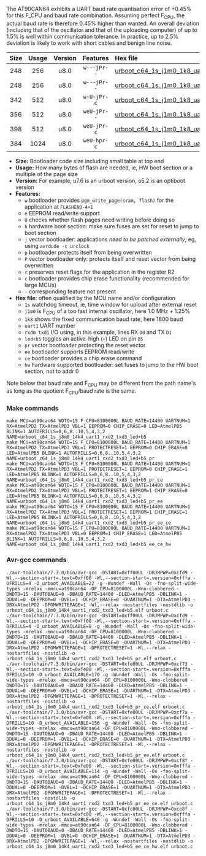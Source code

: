 The AT90CAN64 exhibits a UART baud rate quantisation error of +0.45% for this F_CPU and baud rate combination. Assuming perfect F<sub>CPU</sub>, the actual baud rate is therefore 0.45% higher than wanted. An overall deviation (including that of the oscillator and that of the uploading computer) of up to 1.5% is well within communication tolerance. In practice, up to 2.5% deviation is likely to work with short cables and benign line noise.

|Size|Usage|Version|Features|Hex file|
|:-:|:-:|:-:|:-:|:--|
|248|256|u8.0|`w---jPr--`|[urboot_c64_1s_j1m0_1k8_uart1_rxd2_txd3_led+b5.hex](https://raw.githubusercontent.com/stefanrueger/urboot.hex/main/mcus/at90can64/watchdog_1_s/internal_oscillator_j%2B1.25%25/%2B1m000000_hz/%2B%2B%2B1k8_baud/uart1_rxd2_txd3/led%2Bb5/urboot_c64_1s_j1m0_1k8_uart1_rxd2_txd3_led%2Bb5.hex)|
|248|256|u8.0|`w---jPr--`|[urboot_c64_1s_j1m0_1k8_uart1_rxd2_txd3_led+b5_pr.hex](https://raw.githubusercontent.com/stefanrueger/urboot.hex/main/mcus/at90can64/watchdog_1_s/internal_oscillator_j%2B1.25%25/%2B1m000000_hz/%2B%2B%2B1k8_baud/uart1_rxd2_txd3/led%2Bb5/urboot_c64_1s_j1m0_1k8_uart1_rxd2_txd3_led%2Bb5_pr.hex)|
|342|512|u8.0|`w-U-jPr-c`|[urboot_c64_1s_j1m0_1k8_uart1_rxd2_txd3_led+b5_pr_ce.hex](https://raw.githubusercontent.com/stefanrueger/urboot.hex/main/mcus/at90can64/watchdog_1_s/internal_oscillator_j%2B1.25%25/%2B1m000000_hz/%2B%2B%2B1k8_baud/uart1_rxd2_txd3/led%2Bb5/urboot_c64_1s_j1m0_1k8_uart1_rxd2_txd3_led%2Bb5_pr_ce.hex)|
|356|512|u8.0|`weU-jPr--`|[urboot_c64_1s_j1m0_1k8_uart1_rxd2_txd3_led+b5_pr_ee.hex](https://raw.githubusercontent.com/stefanrueger/urboot.hex/main/mcus/at90can64/watchdog_1_s/internal_oscillator_j%2B1.25%25/%2B1m000000_hz/%2B%2B%2B1k8_baud/uart1_rxd2_txd3/led%2Bb5/urboot_c64_1s_j1m0_1k8_uart1_rxd2_txd3_led%2Bb5_pr_ee.hex)|
|398|512|u8.0|`weU-jPr-c`|[urboot_c64_1s_j1m0_1k8_uart1_rxd2_txd3_led+b5_pr_ee_ce.hex](https://raw.githubusercontent.com/stefanrueger/urboot.hex/main/mcus/at90can64/watchdog_1_s/internal_oscillator_j%2B1.25%25/%2B1m000000_hz/%2B%2B%2B1k8_baud/uart1_rxd2_txd3/led%2Bb5/urboot_c64_1s_j1m0_1k8_uart1_rxd2_txd3_led%2Bb5_pr_ee_ce.hex)|
|384|1024|u8.0|`weU-hpr-c`|[urboot_c64_1s_j1m0_1k8_uart1_rxd2_txd3_led+b5_ee_ce_hw.hex](https://raw.githubusercontent.com/stefanrueger/urboot.hex/main/mcus/at90can64/watchdog_1_s/internal_oscillator_j%2B1.25%25/%2B1m000000_hz/%2B%2B%2B1k8_baud/uart1_rxd2_txd3/led%2Bb5/urboot_c64_1s_j1m0_1k8_uart1_rxd2_txd3_led%2Bb5_ee_ce_hw.hex)|

- **Size:** Bootloader code size including small table at top end
- **Usage:** How many bytes of flash are needed, ie, HW boot section or a multiple of the page size
- **Version:** For example, u7.6 is an urboot version, o5.2 is an optiboot version
- **Features:**
  + `w` bootloader provides `pgm_write_page(sram, flash)` for the application at `FLASHEND-4+1`
  + `e` EEPROM read/write support
  + `U` checks whether flash pages need writing before doing so
  + `h` hardware boot section: make sure fuses are set for reset to jump to boot section
  + `j` vector bootloader: applications *need to be patched externally*, eg, using `avrdude -c urclock`
  + `p` bootloader protects itself from being overwritten
  + `P` vector bootloader only: protects itself and reset vector from being overwritten
  + `r` preserves reset flags for the application in the register R2
  + `c` bootloader provides chip erase functionality (recommended for large MCUs)
  + `-` corresponding feature not present
- **Hex file:** often qualified by the MCU name and/or configuration
  + `1s` watchdog timeout, ie, time window for upload after external reset
  + `j1m0` is F<sub>CPU</sub> of a too fast internal oscillator, here 1.0 MHz + 1.25%
  + `1k8` shows the fixed communication baud rate, here 1800 baud
  + `uart1` UART number
  + `rxd0 txd1` I/O using, in this example, lines RX `D0` and TX `D1`
  + `led+b5` toggles an active-high (`+`) LED on pin `B5`
  + `pr` vector bootloader protecting the reset vector
  + `ee` bootloader supports EEPROM read/write
  + `ce` bootloader provides a chip erase command
  + `hw` hardware supported bootloader: set fuses to jump to the HW boot section, not to addr 0


Note below that baud rate and F<sub>CPU</sub> may be different from the path name's as long as the quotient F<sub>CPU</sub>/baud rate is the same.

### Make commands
```
make MCU=at90can64 WDTO=1S F_CPU=8100000L BAUD_RATE=14400 UARTNUM=1 RX=AtmelPD2 TX=AtmelPD3 VBL=1 EEPROM=0 CHIP_ERASE=0 LED=AtmelPB5 BLINK=1 AUTOFRILLS=0,6,8..10,5,4,3,2 NAME=urboot_c64_1s_j8m0_14k4_uart1_rxd2_txd3_led+b5
make MCU=at90can64 WDTO=1S F_CPU=8100000L BAUD_RATE=14400 UARTNUM=1 RX=AtmelPD2 TX=AtmelPD3 VBL=1 PROTECTRESET=1 EEPROM=0 CHIP_ERASE=0 LED=AtmelPB5 BLINK=1 AUTOFRILLS=0,6,8..10,5,4,3,2 NAME=urboot_c64_1s_j8m0_14k4_uart1_rxd2_txd3_led+b5_pr
make MCU=at90can64 WDTO=1S F_CPU=8100000L BAUD_RATE=14400 UARTNUM=1 RX=AtmelPD2 TX=AtmelPD3 VBL=1 PROTECTRESET=1 EEPROM=0 CHIP_ERASE=1 LED=AtmelPB5 BLINK=1 AUTOFRILLS=0,6,8..10,5,4,3,2 NAME=urboot_c64_1s_j8m0_14k4_uart1_rxd2_txd3_led+b5_pr_ce
make MCU=at90can64 WDTO=1S F_CPU=8100000L BAUD_RATE=14400 UARTNUM=1 RX=AtmelPD2 TX=AtmelPD3 VBL=1 PROTECTRESET=1 EEPROM=1 CHIP_ERASE=0 LED=AtmelPB5 BLINK=1 AUTOFRILLS=0,6,8..10,5,4,3,2 NAME=urboot_c64_1s_j8m0_14k4_uart1_rxd2_txd3_led+b5_pr_ee
make MCU=at90can64 WDTO=1S F_CPU=8100000L BAUD_RATE=14400 UARTNUM=1 RX=AtmelPD2 TX=AtmelPD3 VBL=1 PROTECTRESET=1 EEPROM=1 CHIP_ERASE=1 LED=AtmelPB5 BLINK=1 AUTOFRILLS=0,6,8..10,5,4,3,2 NAME=urboot_c64_1s_j8m0_14k4_uart1_rxd2_txd3_led+b5_pr_ee_ce
make MCU=at90can64 WDTO=1S F_CPU=8100000L BAUD_RATE=14400 UARTNUM=1 RX=AtmelPD2 TX=AtmelPD3 VBL=0 EEPROM=1 CHIP_ERASE=1 LED=AtmelPB5 BLINK=1 AUTOFRILLS=0,6,8..10,5,4,3,2 NAME=urboot_c64_1s_j8m0_14k4_uart1_rxd2_txd3_led+b5_ee_ce_hw
```

### Avr-gcc commands
```
./avr-toolchain/7.3.0/bin/avr-gcc -DSTART=0xff00UL -DRJMPWP=0xcfd9 -Wl,--section-start=.text=0xff00 -Wl,--section-start=.version=0xfffa -DFRILLS=4 -D_urboot_AVAILABLE=22 -g -Wundef -Wall -Os -fno-split-wide-types -mrelax -mmcu=at90can64 -DF_CPU=8100000L -Wno-clobbered -DWDTO=1S -DAUTOBAUD=0 -DBAUD_RATE=14400 -DLED=AtmelPB5 -DBLINK=1 -DDUAL=0 -DEEPROM=0 -DVBL=1 -DCHIP_ERASE=0 -DUARTNUM=1 -DTX=AtmelPD3 -DRX=AtmelPD2 -DPGMWRITEPAGE=1 -Wl,--relax -nostartfiles -nostdlib -o urboot_c64_1s_j8m0_14k4_uart1_rxd2_txd3_led+b5.elf urboot.c
./avr-toolchain/7.3.0/bin/avr-gcc -DSTART=0xff00UL -DRJMPWP=0xcfd9 -Wl,--section-start=.text=0xff00 -Wl,--section-start=.version=0xfffa -DFRILLS=4 -D_urboot_AVAILABLE=8 -g -Wundef -Wall -Os -fno-split-wide-types -mrelax -mmcu=at90can64 -DF_CPU=8100000L -Wno-clobbered -DWDTO=1S -DAUTOBAUD=0 -DBAUD_RATE=14400 -DLED=AtmelPB5 -DBLINK=1 -DDUAL=0 -DEEPROM=0 -DVBL=1 -DCHIP_ERASE=0 -DUARTNUM=1 -DTX=AtmelPD3 -DRX=AtmelPD2 -DPGMWRITEPAGE=1 -DPROTECTRESET=1 -Wl,--relax -nostartfiles -nostdlib -o urboot_c64_1s_j8m0_14k4_uart1_rxd2_txd3_led+b5_pr.elf urboot.c
./avr-toolchain/7.3.0/bin/avr-gcc -DSTART=0xfe00UL -DRJMPWP=0xcf73 -Wl,--section-start=.text=0xfe00 -Wl,--section-start=.version=0xfffa -DFRILLS=10 -D_urboot_AVAILABLE=170 -g -Wundef -Wall -Os -fno-split-wide-types -mrelax -mmcu=at90can64 -DF_CPU=8100000L -Wno-clobbered -DWDTO=1S -DAUTOBAUD=0 -DBAUD_RATE=14400 -DLED=AtmelPB5 -DBLINK=1 -DDUAL=0 -DEEPROM=0 -DVBL=1 -DCHIP_ERASE=1 -DUARTNUM=1 -DTX=AtmelPD3 -DRX=AtmelPD2 -DPGMWRITEPAGE=1 -DPROTECTRESET=1 -Wl,--relax -nostartfiles -nostdlib -o urboot_c64_1s_j8m0_14k4_uart1_rxd2_txd3_led+b5_pr_ce.elf urboot.c
./avr-toolchain/7.3.0/bin/avr-gcc -DSTART=0xfe00UL -DRJMPWP=0xcf7a -Wl,--section-start=.text=0xfe00 -Wl,--section-start=.version=0xfffa -DFRILLS=10 -D_urboot_AVAILABLE=156 -g -Wundef -Wall -Os -fno-split-wide-types -mrelax -mmcu=at90can64 -DF_CPU=8100000L -Wno-clobbered -DWDTO=1S -DAUTOBAUD=0 -DBAUD_RATE=14400 -DLED=AtmelPB5 -DBLINK=1 -DDUAL=0 -DEEPROM=1 -DVBL=1 -DCHIP_ERASE=0 -DUARTNUM=1 -DTX=AtmelPD3 -DRX=AtmelPD2 -DPGMWRITEPAGE=1 -DPROTECTRESET=1 -Wl,--relax -nostartfiles -nostdlib -o urboot_c64_1s_j8m0_14k4_uart1_rxd2_txd3_led+b5_pr_ee.elf urboot.c
./avr-toolchain/7.3.0/bin/avr-gcc -DSTART=0xfe00UL -DRJMPWP=0xcf8f -Wl,--section-start=.text=0xfe00 -Wl,--section-start=.version=0xfffa -DFRILLS=10 -D_urboot_AVAILABLE=114 -g -Wundef -Wall -Os -fno-split-wide-types -mrelax -mmcu=at90can64 -DF_CPU=8100000L -Wno-clobbered -DWDTO=1S -DAUTOBAUD=0 -DBAUD_RATE=14400 -DLED=AtmelPB5 -DBLINK=1 -DDUAL=0 -DEEPROM=1 -DVBL=1 -DCHIP_ERASE=1 -DUARTNUM=1 -DTX=AtmelPD3 -DRX=AtmelPD2 -DPGMWRITEPAGE=1 -DPROTECTRESET=1 -Wl,--relax -nostartfiles -nostdlib -o urboot_c64_1s_j8m0_14k4_uart1_rxd2_txd3_led+b5_pr_ee_ce.elf urboot.c
./avr-toolchain/7.3.0/bin/avr-gcc -DSTART=0xfc00UL -DRJMPWP=0xce8f -Wl,--section-start=.text=0xfc00 -Wl,--section-start=.version=0xfffa -DFRILLS=10 -D_urboot_AVAILABLE=640 -g -Wundef -Wall -Os -fno-split-wide-types -mrelax -mmcu=at90can64 -DF_CPU=8100000L -Wno-clobbered -DWDTO=1S -DAUTOBAUD=0 -DBAUD_RATE=14400 -DLED=AtmelPB5 -DBLINK=1 -DDUAL=0 -DEEPROM=1 -DVBL=0 -DCHIP_ERASE=1 -DUARTNUM=1 -DTX=AtmelPD3 -DRX=AtmelPD2 -DPGMWRITEPAGE=1 -Wl,--relax -nostartfiles -nostdlib -o urboot_c64_1s_j8m0_14k4_uart1_rxd2_txd3_led+b5_ee_ce_hw.elf urboot.c
```

